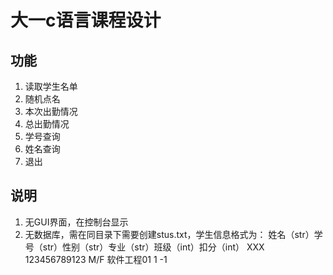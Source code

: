 # 大一c语言课程设计
## 功能
1. 读取学生名单
2. 随机点名
3. 本次出勤情况
4. 总出勤情况
5. 学号查询
6. 姓名查询
7. 退出

## 说明
1. 无GUI界面，在控制台显示
2. 无数据库，需在同目录下需要创建stus.txt，学生信息格式为：
    姓名（str）学号（str）性别（str）专业（str）班级（int）扣分（int）
    XXX 123456789123 M/F 软件工程01 1 -1

